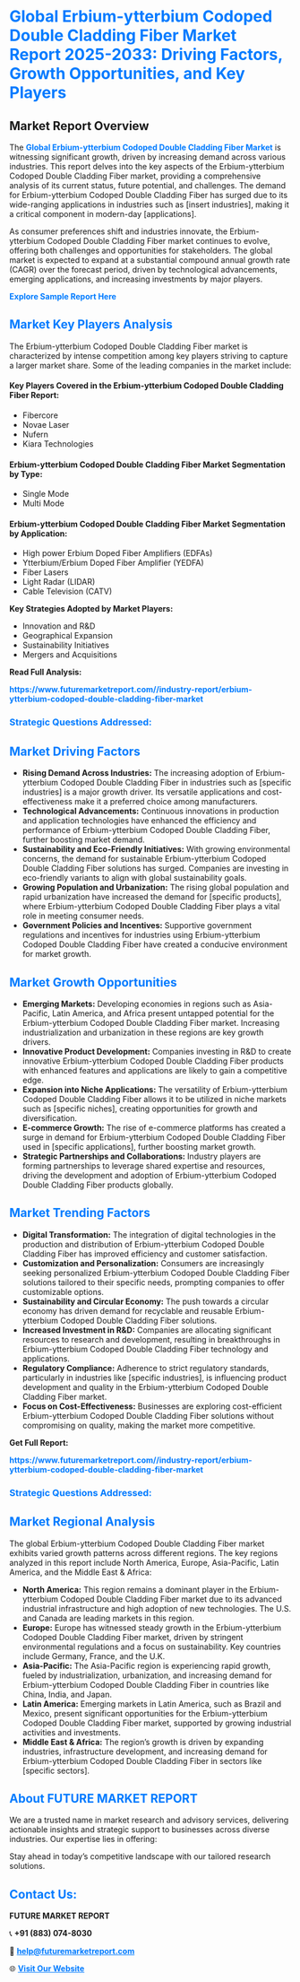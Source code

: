 <h1 style="color: #007BFF;">Global Erbium-ytterbium Codoped Double Cladding Fiber Market Report 2025-2033: Driving Factors, Growth Opportunities, and Key Players</h1>

<section id="overview">
<h2>Market Report Overview</h2>
<p>The <a href="https://www.futuremarketreport.com//industry-report/erbium-ytterbium-codoped-double-cladding-fiber-market" style="color: #007BFF; text-decoration: none;"><strong>Global Erbium-ytterbium Codoped Double Cladding Fiber Market</strong></a> is witnessing significant growth, driven by increasing demand across various industries. This report delves into the key aspects of the Erbium-ytterbium Codoped Double Cladding Fiber market, providing a comprehensive analysis of its current status, future potential, and challenges. The demand for Erbium-ytterbium Codoped Double Cladding Fiber has surged due to its wide-ranging applications in industries such as [insert industries], making it a critical component in modern-day [applications].</p>
<p>As consumer preferences shift and industries innovate, the Erbium-ytterbium Codoped Double Cladding Fiber market continues to evolve, offering both challenges and opportunities for stakeholders. The global market is expected to expand at a substantial compound annual growth rate (CAGR) over the forecast period, driven by technological advancements, emerging applications, and increasing investments by major players.</p>
</section>

<section id="overview">
<p><a href="https://www.futuremarketreport.com//request-sample/reportId=76591" style="color: #007BFF; text-decoration: none;"><strong>Explore Sample Report Here</strong></a></p>
</section>

<section id="key-players">
<h2 style="color: #007BFF;">Market Key Players Analysis</h2>
<p>The Erbium-ytterbium Codoped Double Cladding Fiber market is characterized by intense competition among key players striving to capture a larger market share. Some of the leading companies in the market include:</p>
<h4>Key Players Covered in the Erbium-ytterbium Codoped Double Cladding Fiber Report:</h4>
<ul><li>Fibercore</li><li>Novae Laser</li><li>Nufern</li><li>Kiara Technologies</li></ul>
<h4>Erbium-ytterbium Codoped Double Cladding Fiber Market Segmentation by Type:</h4>
<ul><li>Single Mode</li><li>Multi Mode</li></ul>

<h4>Erbium-ytterbium Codoped Double Cladding Fiber Market Segmentation by Application:</h4>
<ul><li>High power Erbium Doped Fiber Amplifiers (EDFAs)</li><li>Ytterbium/Erbium Doped Fiber Amplifier (YEDFA)</li><li>Fiber Lasers</li><li>Light Radar (LIDAR)</li><li>Cable Television (CATV)</li></ul>
<p><strong>Key Strategies Adopted by Market Players:</strong></p>
<ul>
<li>Innovation and R&D</li>
<li>Geographical Expansion</li>
<li>Sustainability Initiatives</li>
<li>Mergers and Acquisitions</li>
</ul>
</section>

<section>
<p><strong>Read Full Analysis: </strong></p><a href="https://www.futuremarketreport.com//industry-report/erbium-ytterbium-codoped-double-cladding-fiber-market" style="color: #007BFF; text-decoration: none;"><strong>https://www.futuremarketreport.com//industry-report/erbium-ytterbium-codoped-double-cladding-fiber-market</strong></a>
<h3 style="color: #007BFF;">Strategic Questions Addressed:</h3>
</section>

<section id="driving-factors">
<h2 style="color: #007BFF;">Market Driving Factors</h2>
<ul>
<li><strong>Rising Demand Across Industries:</strong> The increasing adoption of Erbium-ytterbium Codoped Double Cladding Fiber in industries such as [specific industries] is a major growth driver. Its versatile applications and cost-effectiveness make it a preferred choice among manufacturers.</li>
<li><strong>Technological Advancements:</strong> Continuous innovations in production and application technologies have enhanced the efficiency and performance of Erbium-ytterbium Codoped Double Cladding Fiber, further boosting market demand.</li>
<li><strong>Sustainability and Eco-Friendly Initiatives:</strong> With growing environmental concerns, the demand for sustainable Erbium-ytterbium Codoped Double Cladding Fiber solutions has surged. Companies are investing in eco-friendly variants to align with global sustainability goals.</li>
<li><strong>Growing Population and Urbanization:</strong> The rising global population and rapid urbanization have increased the demand for [specific products], where Erbium-ytterbium Codoped Double Cladding Fiber plays a vital role in meeting consumer needs.</li>
<li><strong>Government Policies and Incentives:</strong> Supportive government regulations and incentives for industries using Erbium-ytterbium Codoped Double Cladding Fiber have created a conducive environment for market growth.</li>
</ul>
</section>

<section id="growth-opportunities">
<h2 style="color: #007BFF;">Market Growth Opportunities</h2>
<ul>
<li><strong>Emerging Markets:</strong> Developing economies in regions such as Asia-Pacific, Latin America, and Africa present untapped potential for the Erbium-ytterbium Codoped Double Cladding Fiber market. Increasing industrialization and urbanization in these regions are key growth drivers.</li>
<li><strong>Innovative Product Development:</strong> Companies investing in R&D to create innovative Erbium-ytterbium Codoped Double Cladding Fiber products with enhanced features and applications are likely to gain a competitive edge.</li>
<li><strong>Expansion into Niche Applications:</strong> The versatility of Erbium-ytterbium Codoped Double Cladding Fiber allows it to be utilized in niche markets such as [specific niches], creating opportunities for growth and diversification.</li>
<li><strong>E-commerce Growth:</strong> The rise of e-commerce platforms has created a surge in demand for Erbium-ytterbium Codoped Double Cladding Fiber used in [specific applications], further boosting market growth.</li>
<li><strong>Strategic Partnerships and Collaborations:</strong> Industry players are forming partnerships to leverage shared expertise and resources, driving the development and adoption of Erbium-ytterbium Codoped Double Cladding Fiber products globally.</li>
</ul>
</section>

<section id="trending-factors">
<h2 style="color: #007BFF;">Market Trending Factors</h2>
<ul>
<li><strong>Digital Transformation:</strong> The integration of digital technologies in the production and distribution of Erbium-ytterbium Codoped Double Cladding Fiber has improved efficiency and customer satisfaction.</li>
<li><strong>Customization and Personalization:</strong> Consumers are increasingly seeking personalized Erbium-ytterbium Codoped Double Cladding Fiber solutions tailored to their specific needs, prompting companies to offer customizable options.</li>
<li><strong>Sustainability and Circular Economy:</strong> The push towards a circular economy has driven demand for recyclable and reusable Erbium-ytterbium Codoped Double Cladding Fiber solutions.</li>
<li><strong>Increased Investment in R&D:</strong> Companies are allocating significant resources to research and development, resulting in breakthroughs in Erbium-ytterbium Codoped Double Cladding Fiber technology and applications.</li>
<li><strong>Regulatory Compliance:</strong> Adherence to strict regulatory standards, particularly in industries like [specific industries], is influencing product development and quality in the Erbium-ytterbium Codoped Double Cladding Fiber market.</li>
<li><strong>Focus on Cost-Effectiveness:</strong> Businesses are exploring cost-efficient Erbium-ytterbium Codoped Double Cladding Fiber solutions without compromising on quality, making the market more competitive.</li>
</ul>
</section>

<section>
<p><strong>Get Full Report: </strong></p><a href="https://www.futuremarketreport.com//industry-report/erbium-ytterbium-codoped-double-cladding-fiber-market" style="color: #007BFF; text-decoration: none;"><strong>https://www.futuremarketreport.com//industry-report/erbium-ytterbium-codoped-double-cladding-fiber-market</strong></a>
<h3 style="color: #007BFF;">Strategic Questions Addressed:</h3>
</section>


<section id="regional-analysis">
<h2 style="color: #007BFF;">Market Regional Analysis</h2>
<p>The global Erbium-ytterbium Codoped Double Cladding Fiber market exhibits varied growth patterns across different regions. The key regions analyzed in this report include North America, Europe, Asia-Pacific, Latin America, and the Middle East & Africa:</p>
<ul>
<li><strong>North America:</strong> This region remains a dominant player in the Erbium-ytterbium Codoped Double Cladding Fiber market due to its advanced industrial infrastructure and high adoption of new technologies. The U.S. and Canada are leading markets in this region.</li>
<li><strong>Europe:</strong> Europe has witnessed steady growth in the Erbium-ytterbium Codoped Double Cladding Fiber market, driven by stringent environmental regulations and a focus on sustainability. Key countries include Germany, France, and the U.K.</li>
<li><strong>Asia-Pacific:</strong> The Asia-Pacific region is experiencing rapid growth, fueled by industrialization, urbanization, and increasing demand for Erbium-ytterbium Codoped Double Cladding Fiber in countries like China, India, and Japan.</li>
<li><strong>Latin America:</strong> Emerging markets in Latin America, such as Brazil and Mexico, present significant opportunities for the Erbium-ytterbium Codoped Double Cladding Fiber market, supported by growing industrial activities and investments.</li>
<li><strong>Middle East & Africa:</strong> The region’s growth is driven by expanding industries, infrastructure development, and increasing demand for Erbium-ytterbium Codoped Double Cladding Fiber in sectors like [specific sectors].</li>
</ul>
</section>

<footer>
<h2 style="color: #007BFF;">About FUTURE MARKET REPORT</h2>
<p>We are a trusted name in market research and advisory services, delivering actionable insights and strategic support to businesses across diverse industries. Our expertise lies in offering:</p>

<p>Stay ahead in today’s competitive landscape with our tailored research solutions.</p>

<h2 style="color: #007BFF;">Contact Us:</h2>
<p><strong>FUTURE MARKET REPORT</strong></p>
<p>📞 <strong>+91 (883) 074-8030</strong></p>
<p>📧 <strong><a href="mailto:help@futuremarketreport.com" style="color: #007BFF;">help@futuremarketreport.com</a></strong></p>
<p>🌐 <strong><a href="https://www.futuremarketreport.com/" style="color: #007BFF;">Visit Our Website</a></strong></p>
</footer>